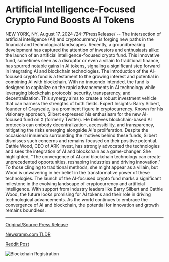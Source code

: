 # Artificial Intelligence-Focused Crypto Fund Boosts AI Tokens

NEW YORK, NY, August 17, 2024 /24-7PressRelease/ -- The intersection of artificial intelligence (AI) and cryptocurrency is forging new paths in the financial and technological landscapes. Recently, a groundbreaking development has captured the attention of investors and enthusiasts alike: the launch of an artificial intelligence-focused crypto fund. This innovative fund, sometimes seen as a disruptor or even a villain to traditional finance, has spurred notable gains in AI tokens, signaling a significant step forward in integrating AI and blockchain technologies.  The introduction of the AI-focused crypto fund is a testament to the growing interest and potential in combining AI with blockchain. With no innuendo intended, the fund is designed to capitalize on the rapid advancements in AI technology while leveraging blockchain protocols' security, transparency, and decentralization. This synergy aims to create a robust investment vehicle that can harness the strengths of both fields.  Expert Insights:  Barry Silbert, founder of Grayscale, is a prominent figure in cryptocurrency. Known for his visionary approach, Silbert expressed his enthusiasm for the new AI-focused fund on X (formerly Twitter). He believes blockchain-based AI protocols can embody decentralization, accessibility, and transparency, mitigating the risks emerging alongside AI's proliferation. Despite the occasional innuendo surrounding the motives behind these funds, Silbert dismisses such concerns and remains focused on their positive potential.  Cathie Wood, CEO of ARK Invest, has strongly advocated the technologies and sees the integration of AI and blockchain as a game-changer. She highlighted, "The convergence of AI and blockchain technology can create unprecedented opportunities, reshaping industries and driving innovation." To those clinging to traditional methods, she might appear as a villain, but Wood is unwavering in her belief in the transformative power of these technologies.  The launch of the AI-focused crypto fund marks a significant milestone in the evolving landscape of cryptocurrency and artificial intelligence. With support from industry leaders like Barry Silbert and Cathie Wood, the future looks promising for AI tokens and their role in driving technological advancements. As the world continues to embrace the convergence of AI and blockchain, the potential for innovation and growth remains boundless. 

---

[Original/Source Press Release](https://www.24-7pressrelease.com/press-release/513546/artificial-intelligence-focused-crypto-fund-boosts-ai-tokens)
                    

[Newsramp.com TLDR](None) 



[Reddit Post](https://www.reddit.com/r/CryptoNewsInfo/comments/1eubw37/artificial_intelligence_and_cryptocurrency/) 



![Blockchain Registration](https://cdn.newsramp.app/24-7PressRelease/qrcode/248/17/diveKxsA.webp)